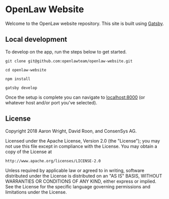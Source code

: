 # OpenLaw Website

Welcome to the OpenLaw website repository. This site is built using [Gatsby](https://next.gatsbyjs.org/).

## Local development

To develop on the app, run the steps below to get started.

```
git clone git@github.com:openlawteam/openlaw-website.git

cd openlaw-website

npm install

gatsby develop
```

Once the setup is complete you can navigate to [localhost:8000](http://localhost:8000) (or whatever host and/or port you've selected).

## License

Copyright 2018 Aaron Wright, David Roon, and ConsenSys AG.

Licensed under the Apache License, Version 2.0 (the "License");
you may not use this file except in compliance with the License.
You may obtain a copy of the License at

    http://www.apache.org/licenses/LICENSE-2.0

Unless required by applicable law or agreed to in writing, software
distributed under the License is distributed on an "AS IS" BASIS,
WITHOUT WARRANTIES OR CONDITIONS OF ANY KIND, either express or implied.
See the License for the specific language governing permissions and
limitations under the License.


